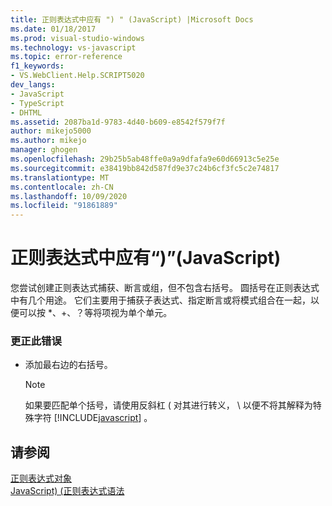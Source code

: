 ```yaml
---
title: 正则表达式中应有 ") " (JavaScript) |Microsoft Docs
ms.date: 01/18/2017
ms.prod: visual-studio-windows
ms.technology: vs-javascript
ms.topic: error-reference
f1_keywords:
- VS.WebClient.Help.SCRIPT5020
dev_langs:
- JavaScript
- TypeScript
- DHTML
ms.assetid: 2087ba1d-9783-4d40-b609-e8542f579f7f
author: mikejo5000
ms.author: mikejo
manager: ghogen
ms.openlocfilehash: 29b25b5ab48ffe0a9a9dfafa9e60d66913c5e25e
ms.sourcegitcommit: e38419bb842d587fd9e37c24b6cf3fc5c2e74817
ms.translationtype: MT
ms.contentlocale: zh-CN
ms.lasthandoff: 10/09/2020
ms.locfileid: "91861889"
---
```

# <a name="expected--in-regular-expression-javascript"></a>正则表达式中应有“)”(JavaScript)
您尝试创建正则表达式捕获、断言或组，但不包含右括号。 圆括号在正则表达式中有几个用途。 它们主要用于捕获子表达式、指定断言或将模式组合在一起，以便可以按 *、+、？等将项视为单个单元。  
  
### <a name="to-correct-this-error"></a>更正此错误  
  
- 添加最右边的右括号。  
  
    > [!NOTE]
    > 如果要匹配单个括号，请使用反斜杠 ( 对其进行转义， \\ 以便不将其解释为特殊字符 [!INCLUDE[javascript](../../javascript/includes/javascript-md.md)] 。  
  
## <a name="see-also"></a>请参阅  
 [正则表达式对象](https://developer.mozilla.org/docs/Web/JavaScript/Reference/Global_Objects/RegExp)   
 [JavaScript)  (正则表达式语法 ](/previous-versions/1400241x(v=vs.100))
